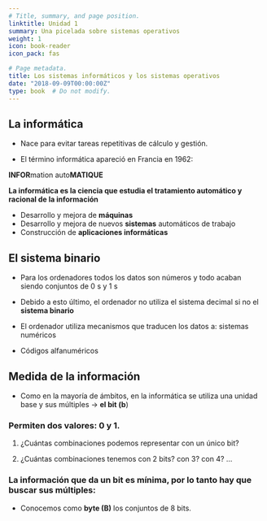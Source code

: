 ```yaml
---
# Title, summary, and page position.
linktitle: Unidad 1
summary: Una picelada sobre sistemas operativos
weight: 1
icon: book-reader
icon_pack: fas

# Page metadata.
title: Los sistemas informáticos y los sistemas operativos
date: "2018-09-09T00:00:00Z"
type: book  # Do not modify.
---
```


## La informática

* Nace para evitar tareas repetitivas de cálculo y gestión. 

* El término informática apareció en Francia en 1962: 

**INFOR**mation auto**MATIQUE** 

**La informática es la ciencia que estudia el tratamiento  automático y racional de la información** 

* Desarrollo y mejora de **máquinas**
* Desarrollo y mejora de nuevos **sistemas** automáticos de trabajo
* Construcción de **aplicaciones informáticas**

## El sistema binario

* Para los ordenadores todos los datos son números y todo acaban  siendo conjuntos de 0 s y 1 s

* Debido a esto último, el ordenador no utiliza el sistema decimal si  no el **sistema binario**

* El ordenador utiliza mecanismos que traducen los datos a: sistemas numéricos 

* Códigos alfanuméricos

## Medida de la información

* Como en la mayoría de ámbitos, en la informática se utiliza una  unidad base y sus múltiples → **el bit (b**)

### Permiten dos valores: **0** y **1.** 

1. ¿Cuántas combinaciones podemos representar con un único bit? 

1. ¿Cuántas combinaciones tenemos con 2 bits? con 3? con 4? ... 

### La información que da un bit es mínima, por lo tanto hay que buscar  sus múltiples: 

* Conocemos como **byte (B)** los conjuntos de 8 bits.
